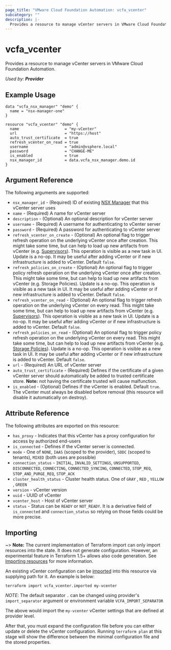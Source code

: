 ```yaml
---
page_title: "VMware Cloud Foundation Automation: vcfa_vcenter"
subcategory: ""
description: |-
  Provides a resource to manage vCenter servers in VMware Cloud Foundation Automation.
---
```


# vcfa_vcenter

Provides a resource to manage vCenter servers in VMware Cloud Foundation Automation.

_Used by: **Provider**_

## Example Usage

```hcl
data "vcfa_nsx_manager" "demo" {
  name = "nsx-manager-one"
}

resource "vcfa_vcenter" "demo" {
  name                    = "my-vCenter"
  url                     = "https://host"
  auto_trust_certificate  = true
  refresh_vcenter_on_read = true
  username                = "admin@vsphere.local"
  password                = "CHANGE-ME"
  is_enabled              = true
  nsx_manager_id          = data.vcfa_nsx_manager.demo.id
}
```

## Argument Reference

The following arguments are supported:

- `nsx_manager_id` - (Required) ID of existing [NSX Manager][vcfa_nsx_manager-ds] that this vCenter server uses
- `name` - (Required) A name for vCenter server
- `description` - (Optional) An optional description for vCenter server
- `username` - (Required) A username for authenticating to vCenter server
- `password` - (Required) A password for authenticating to vCenter server
- `refresh_vcenter_on_create` - (Optional) An optional flag to trigger refresh operation on the
  underlying vCenter once after creation. This might take some time, but can help to load up new
  artifacts from vCenter (e.g. [Supervisors][vcfa_supervisor-ds]). This operation is visible as a new task in UI. Update
  is a no-op. It may be useful after adding vCenter or if new infrastructure is added to vCenter.
  Default `false`.
- `refresh_policies_on_create` - (Optional) An optional flag to trigger policy refresh operation on
  the underlying vCenter once after creation. This might take some time, but can help to load up new
  artifacts from vCenter (e.g. Storage Policies). Update is a no-op. This operation is visible as a
  new task in UI. It may be useful after adding vCenter or if new infrastructure is added to
  vCenter. Default `false`. 
- `refresh_vcenter_on_read` - (Optional) An optional flag to trigger refresh operation on the
  underlying vCenter on every read. This might take some time, but can help to load up new artifacts
  from vCenter (e.g. [Supervisors][vcfa_supervisor-ds]). This operation is visible as a new task in UI. Update is a no-op.
  It may be useful after adding vCenter or if new infrastructure is added to vCenter. Default
  `false`.
- `refresh_policies_on_read` - (Optional) An optional flag to trigger policy refresh operation on
  the underlying vCenter on every read. This might take some time, but can help to load up new
  artifacts from vCenter (e.g. [Storage Policies][vcfa_storage_class-ds]). Update is a no-op. This operation is visible as a
  new task in UI. It may be useful after adding vCenter or if new infrastructure is added to
  vCenter. Default `false`. 
- `url` - (Required) An URL of vCenter server
- `auto_trust_certificate` - (Required) Defines if the certificate of a given vCenter server should
  automatically be added to trusted certificate store. **Note:** not having the certificate trusted
  will cause malfunction.
- `is_enabled` - (Optional) Defines if the vCenter is enabled. Default `true`. The vCenter must
  always be disabled before removal (this resource will disable it automatically on destroy).


## Attribute Reference

The following attributes are exported on this resource:

- `has_proxy` - Indicates that this vCenter has a proxy configuration for access by authorized
  end-users
- `is_connected` - Defines if the vCenter server is connected.
- `mode` - One of `NONE`, `IAAS` (scoped to the provider), `SDDC` (scoped to tenants), `MIXED` (both
  uses are possible)
- `connection_status` - `INITIAL`, `INVALID_SETTINGS`, `UNSUPPORTED`, `DISCONNECTED`, `CONNECTING`,
  `CONNECTED_SYNCING`, `CONNECTED`, `STOP_REQ`, `STOP_AND_PURGE_REQ`, `STOP_ACK`
- `cluster_health_status` - Cluster health status. One of `GRAY` , `RED` , `YELLOW` , `GREEN`
- `version` - vCenter version
- `uuid` - UUID of vCenter
- `vcenter_host` - Host of vCenter server
- `status` - Status can be `READY` or `NOT_READY`. It is a derivative field of `is_connected` and
  `connection_status` so relying on those fields could be more precise.

## Importing

~> **Note:** The current implementation of Terraform import can only import resources into the
state. It does not generate configuration. However, an experimental feature in Terraform 1.5+ allows
also code generation. See [Importing resources][importing-resources] for more information.

An existing vCenter configuration can be [imported][docs-import] into this resource via supplying
path for it. An example is below:

```
terraform import vcfa_vcenter.imported my-vcenter
```

_NOTE_: The default separator `.` can be changed using provider's `import_separator` argument or environment variable `VCFA_IMPORT_SEPARATOR`

The above would import the `my-vcenter` vCenter settings that are defined at provider level.

After that, you must expand the configuration file before you can either update or delete the vCenter configuration. Running `terraform plan`
at this stage will show the difference between the minimal configuration file and the stored properties.

[docs-import]: https://www.terraform.io/docs/import
[importing-resources]: /providers/vmware/vcfa/latest/docs/guides/importing_resources
[vcfa_nsx_manager-ds]: /providers/vmware/vcfa/latest/docs/data-sources/nsx_manager
[vcfa_supervisor-ds]: /providers/vmware/vcfa/latest/docs/data-sources/supervisor
[vcfa_storage_class-ds]: /providers/vmware/vcfa/latest/docs/data-sources/storage_class